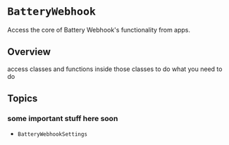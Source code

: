 # ``BatteryWebhook``

Access the core of Battery Webhook's functionality from apps.

## Overview

access classes and functions inside those classes to do what you need to do

## Topics

### some important stuff here soon

- ``BatteryWebhookSettings``
